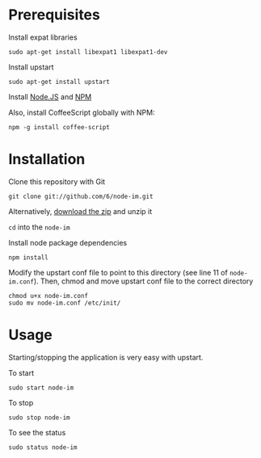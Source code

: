 Prerequisites
=============
Install expat libraries

    sudo apt-get install libexpat1 libexpat1-dev

Install upstart

    sudo apt-get install upstart

Install [Node.JS](http://nodejs.org) and [NPM](http://npmjs.org/)

Also, install CoffeeScript globally with NPM:

    npm -g install coffee-script

Installation
============
Clone this repository with Git

    git clone git://github.com/6/node-im.git

Alternatively, [download the zip](https://github.com/6/node-im/zipball/master) and unzip it

`cd` into the `node-im`

Install node package dependencies

    npm install

Modify the upstart conf file to point to this directory (see line 11 of `node-im.conf`). Then, chmod and move upstart conf file to the correct directory

    chmod u+x node-im.conf
    sudo mv node-im.conf /etc/init/

Usage
=====
Starting/stopping the application is very easy with upstart.

To start

    sudo start node-im

To stop

    sudo stop node-im

To see the status

    sudo status node-im
